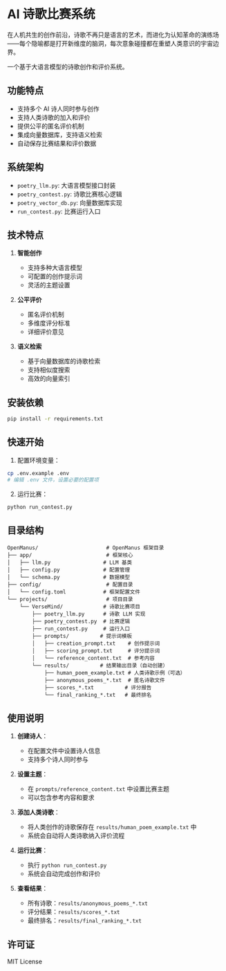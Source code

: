 # AI 诗歌比赛系统

在人机共生的创作前沿，诗歌不再只是语言的艺术，而进化为认知革命的演练场——每个隐喻都是打开新维度的脑洞，每次意象碰撞都在重塑人类意识的宇宙边界。

一个基于大语言模型的诗歌创作和评价系统。

## 功能特点

- 支持多个 AI 诗人同时参与创作
- 支持人类诗歌的加入和评价
- 提供公平的匿名评价机制
- 集成向量数据库，支持语义检索
- 自动保存比赛结果和评价数据

## 系统架构

- `poetry_llm.py`: 大语言模型接口封装
- `poetry_contest.py`: 诗歌比赛核心逻辑
- `poetry_vector_db.py`: 向量数据库实现
- `run_contest.py`: 比赛运行入口

## 技术特点

1. **智能创作**
   - 支持多种大语言模型
   - 可配置的创作提示词
   - 灵活的主题设置

2. **公平评价**
   - 匿名评价机制
   - 多维度评分标准
   - 详细评价意见

3. **语义检索**
   - 基于向量数据库的诗歌检索
   - 支持相似度搜索
   - 高效的向量索引

## 安装依赖

```bash
pip install -r requirements.txt
```

## 快速开始

1. 配置环境变量：
```bash
cp .env.example .env
# 编辑 .env 文件，设置必要的配置项
```

2. 运行比赛：
```bash
python run_contest.py
```

## 目录结构

```
OpenManus/                      # OpenManus 框架目录
├── app/                        # 框架核心
│   ├── llm.py                 # LLM 基类
│   ├── config.py              # 配置管理
│   └── schema.py              # 数据模型
├── config/                     # 配置目录
│   └── config.toml            # 框架配置文件
└── projects/                   # 项目目录
    └── VerseMind/             # 诗歌比赛项目
        ├── poetry_llm.py      # 诗歌 LLM 实现
        ├── poetry_contest.py  # 比赛逻辑
        ├── run_contest.py     # 运行入口
        ├── prompts/          # 提示词模板
        │   ├── creation_prompt.txt    # 创作提示词
        │   ├── scoring_prompt.txt     # 评分提示词
        │   └── reference_content.txt  # 参考内容
        └── results/          # 结果输出目录（自动创建）
            ├── human_poem_example.txt # 人类诗歌示例（可选）
            ├── anonymous_poems_*.txt  # 匿名诗歌文件
            ├── scores_*.txt          # 评分报告
            └── final_ranking_*.txt   # 最终排名
```

## 使用说明

1. **创建诗人**：
   - 在配置文件中设置诗人信息
   - 支持多个诗人同时参与

2. **设置主题**：
   - 在 `prompts/reference_content.txt` 中设置比赛主题
   - 可以包含参考内容和要求

3. **添加人类诗歌**：
   - 将人类创作的诗歌保存在 `results/human_poem_example.txt` 中
   - 系统会自动将人类诗歌纳入评价流程

4. **运行比赛**：
   - 执行 `python run_contest.py`
   - 系统会自动完成创作和评价

5. **查看结果**：
   - 所有诗歌：`results/anonymous_poems_*.txt`
   - 评分结果：`results/scores_*.txt`
   - 最终排名：`results/final_ranking_*.txt`

## 许可证

MIT License 